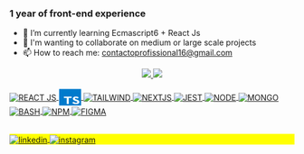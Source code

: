 ### 1 year of front-end experience
- 🌱 I’m currently learning Ecmascript6 + React Js
- 👯 I'm wanting to collaborate on medium or large scale projects
- 📫 How to reach me: contactoprofissional16@gmail.com
<div align="center">
  <a href="https://github.com/wagnerpedroo/">
  <img height="180em" src="https://github-readme-stats.vercel.app/api?username=wagnerpedroo&show_icons=true&theme=omni&include_all_commits=true&count_private=true"/>
  <img height="180em" src="https://github-readme-stats.vercel.app/api/top-langs/?username=wagnerpedroo&layout=compact&langs_count=7&theme=omni"/>
</div>

<div style="display: inline_block"><br>
  <img align="center" alt="REACT JS" height="30" width="40" src="https://cdn.jsdelivr.net/gh/devicons/devicon/icons/react/react-original.svg">
  <img align="center" alt="TYPESCRIPT" height="30" width="40" src="https://raw.githubusercontent.com/devicons/devicon/master/icons/typescript/typescript-plain.svg">
  <img align="center" alt="TAILWIND" height="30" width="40" src="https://cdn.jsdelivr.net/gh/devicons/devicon/icons/tailwindcss/tailwindcss-plain.svg">
  <img align="center" alt="NEXTJS" height="30" width="40" src="https://cdn.jsdelivr.net/gh/devicons/devicon/icons/nextjs/nextjs-original.svg">
  <img align="center" alt="JEST" height="30" width="40" src="https://cdn.jsdelivr.net/gh/devicons/devicon/icons/jest/jest-plain.svg">
  <img align="center" alt="NODE" height="30" width="40" src="https://cdn.jsdelivr.net/gh/devicons/devicon/icons/nodejs/nodejs-original.svg">
  <img align="center" alt="MONGO" height="30" width="40" src="https://cdn.jsdelivr.net/gh/devicons/devicon/icons/mongodb/mongodb-original.svg">
  <img align="center" alt="BASH" height="30" width="40" src="https://cdn.jsdelivr.net/gh/devicons/devicon/icons/bash/bash-original.svg">
  <img align="center" alt="NPM" height="30" width="40" src="https://cdn.jsdelivr.net/gh/devicons/devicon/icons/npm/npm-original-wordmark.svg">
  <img align="center" alt="FIGMA" height="30" width="40" src="https://cdn.jsdelivr.net/gh/devicons/devicon/icons/figma/figma-original.svg">
</div>
  <br>

<p align="left" style="background:yellow">
<a href="https://www.linkedin.com/in/wagnerpedroo/" target="_blank">
  <img align="center" src="https://img.shields.io/badge/-wagner pedro-05122A?style=flat&logo=linkedin" alt="linkedin"/>
</a>
<a href="https://www.instagram.com/wagner.pedroo/" target="_blank">
 <img align="center" src="https://img.shields.io/badge/-wagner pedro-05122A?style=flat&logo=instagram" alt="instagram"/>
</a>
</p>
  
  <!-- ![Snake animation](https://github.com/rafaballerini/rafaballerini/blob/output/github-contribution-grid-snake.svg) -->
